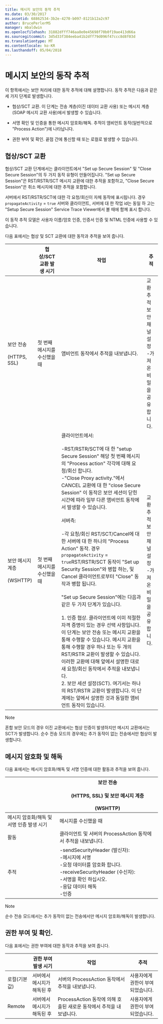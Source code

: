 ```yaml
---
title: 메시지 보안의 동작 추적
ms.date: 03/30/2017
ms.assetid: 68862534-3b2e-4270-b097-8121b12a2c97
author: BrucePerlerMS
manager: mbaldwin
ms.openlocfilehash: 31882dfff746aa8e0e45698f70b0f19ae413d66a
ms.sourcegitcommit: 3d5d33f384eeba41b2dff79d096f47ccc8d8f03d
ms.translationtype: MT
ms.contentlocale: ko-KR
ms.lasthandoff: 05/04/2018
---
```

# <a name="activity-tracing-in-message-security"></a>메시지 보안의 동작 추적
이 항목에서는 보안 처리에 대한 동작 추적에 대해 설명합니다. 동작 추적은 다음과 같은 세 가지 단계로 발생합니다.  
  
-   협상/SCT 교환. 이 단계는 전송 계층(이진 데이터 교환 사용) 또는 메시지 계층(SOAP 메시지 교환 사용)에서 발생할 수 있습니다.  
  
-   서명 확인 및 인증을 통한 메시지 암호화/해독. 추적이 앰비언트 동작(일반적으로 "Process Action")에 나타납니다.  
  
-   권한 부여 및 확인. 끝점 간에 통신할 때 또는 로컬로 발생할 수 있습니다.  
  
## <a name="negotiationsct-exchange"></a>협상/SCT 교환  
 협상/SCT 교환 단계에서는 클라이언트에서 "Set up Secure Session" 및 "Close Secure Session"의 두 가지 동작 유형이 만들어집니다. "Set up Secure Session"은 RST/RSTR/SCT 메시지 교환에 대한 추적을 포함하고, "Close Secure Session"은 취소 메시지에 대한 추적을 포함합니다.  
  
 서버에서 RST/RSTR/SCT에 대한 각 요청/회신이 자체 동작에 표시됩니다. 경우 `propagateActivity` = `true` 서버와 클라이언트, 서버에 대 한 작업 id는 동일 하 고는 "Setup Secure Session" Service Trace Viewer에서 볼 때에 함께 표시 합니다.  
  
 이 동작 추적 모델은 사용자 이름/암호 인증, 인증서 인증 및 NTML 인증에 사용할 수 있습니다.  
  
 다음 표에서는 협상 및 SCT 교환에 대한 동작과 추적을 보여 줍니다.  
  
||협상/SCT 교환 발생 시기|작업|추적|  
|-|-------------------------------------------------|----------------|------------|  
|보안 전송<br /><br /> (HTTPS, SSL)|첫 번째 메시지를 수신했을 때|앰비언트 동작에서 추적을 내보냅니다.|교환 추적<br />보안 채널 설정<br />-가져온 비밀을 공유 합니다.|  
|보안 메시지 계층<br /><br /> (WSHTTP)|첫 번째 메시지를 수신했을 때|클라이언트에서:<br /><br /> -RST/RSTR/SCT에 대 한 "setup Secure Session" 해당 첫 번째 메시지의 "Process action" 각각에 대해 요청/회신 합니다.<br />-"Close Proxy activity."에서 CANCEL 교환에 대 한 "close Secure Session" 이 동작은 보안 세션이 닫힌 시간에 따라 일부 다른 앰비언트 동작에서 발생할 수 있습니다.<br /><br /> 서버측:<br /><br /> -각 요청/회신 RST/SCT/Cancel에 대 한 서버에 대 한 하나의 "Process Action" 동작. 경우 `propagateActivity` = `true`RST/RSTR/SCT 동작이 "Set up Security Session"와 병합 하는, 및 Cancel 클라이언트로부터 "Close" 동작과 병합 됩니다.<br /><br /> "Set up Secure Session"에는 다음과 같은 두 가지 단계가 있습니다.<br /><br /> 1.  인증 협상. 클라이언트에 이미 적절한 자격 증명이 있는 경우 선택 사항입니다. 이 단계는 보안 전송 또는 메시지 교환을 통해 수행할 수 있습니다. 메시지 교환을 통해 수행할 경우 하나 또는 두 개의 RST/RSTR 교환이 발생할 수 있습니다. 이러한 교환에 대해 앞에서 설명한 대로 새 요청/회신 동작에서 추적을 내보냅니다.<br />2.  보안 세션 설정(SCT). 여기서는 하나의 RST/RSTR 교환이 발생합니다. 이 단계에는 앞에서 설명한 것과 동일한 앰비언트 동작이 있습니다.|교환 추적<br />보안 채널 설정<br />-가져온 비밀을 공유 합니다.|  
  
> [!NOTE]
>  혼합 보안 모드의 경우 이진 교환에서는 협상 인증이 발생하지만 메시지 교환에서는 SCT가 발생합니다. 순수 전송 모드의 경우에는 추가 동작이 없는 전송에서만 협상이 발생합니다.  
  
## <a name="message-encryption-and-decryption"></a>메시지 암호화 및 해독  
 다음 표에서는 메시지 암호화/해독 및 서명 인증에 대한 활동과 추적을 보여 줍니다.  
  
||보안 전송<br /><br /> (HTTPS, SSL) 및 보안 메시지 계층<br /><br /> (WSHTTP)|  
|-|---------------------------------------------------------------------------------|  
|메시지 암호화/해독 및 서명 인증 발생 시기|메시지를 수신했을 때|  
|활동|클라이언트 및 서버의 ProcessAction 동작에서 추적을 내보냅니다.|  
|추적|-sendSecurityHeader (발신자):<br />-메시지에 서명<br />-요청 데이터를 암호화 합니다.<br />-receiveSecurityHeader (수신자):<br />-서명을 확인 하십시오.<br />-응답 데이터 해독<br />-인증|  
  
> [!NOTE]
>  순수 전송 모드에서는 추가 동작이 없는 전송에서만 메시지 암호화/해독이 발생합니다.  
  
## <a name="authorization-and-verification"></a>권한 부여 및 확인.  
 다음 표에서는 권한 부여에 대한 동작과 추적을 보여 줍니다.  
  
||권한 부여 발생 시기|작업|추적|  
|-|-------------------------------------|----------------|------------|  
|로컬(기본값)|서버에서 메시지가 해독된 후|서버의 ProcessAction 동작에서 추적을 내보냅니다.|사용자에게 권한이 부여되었습니다.|  
|Remote|서버에서 메시지가 해독된 후|ProcessAction 동작에 의해 호출된 새로운 동작에서 추적을 내보냅니다.|사용자에게 권한이 부여되었습니다.|
